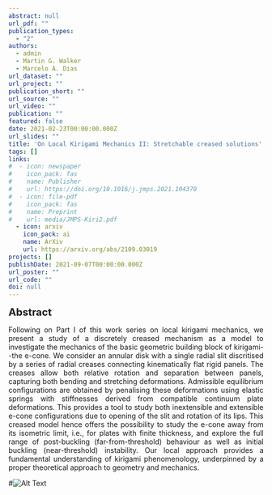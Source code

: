 ```yaml
---
abstract: null
url_pdf: ""
publication_types:
  - "2"
authors:
  - admin
  - Martin G. Walker
  - Marcelo A. Dias
url_dataset: ""
url_project: ""
publication_short: ""
url_source: ""
url_video: ""
publication: ""
featured: false
date: 2021-02-23T00:00:00.000Z
url_slides: ""
title: 'On Local Kirigami Mechanics II: Stretchable creased solutions'
tags: []
links:
#  - icon: newspaper
#    icon_pack: fas
#    name: Publisher
#    url: https://doi.org/10.1016/j.jmps.2021.104370
#  - icon: file-pdf
#    icon_pack: fas
#    name: Preprint
#    url: media/JMPS-Kiri2.pdf
  - icon: arxiv
    icon_pack: ai
    name: ArXiv
    url: https://arxiv.org/abs/2109.03019
projects: []
publishDate: 2021-09-07T00:00:00.000Z
url_poster: ""
url_code: ""
doi: null
---
```

<big><big><b>Abstract</b></big></big>
<div style="text-align: justify">Following on Part I of this work series on local kirigami mechanics, we present a study of a discretely creased mechanism as a model to investigate the mechanics of the basic geometric building block of kirigami--the e-cone. We consider an annular disk with a single radial slit discritised by a series of radial creases connecting kinematically flat rigid panels. The creases allow both relative rotation and separation between panels, capturing both bending and stretching deformations. Admissible equilibrium configurations are obtained by penalising these deformations using elastic springs with stiffnesses derived from compatible continuum plate deformations. This provides a tool to study both inextensible and extensible e-cone configurations due to opening of the slit and rotation of its lips. This creased model hence offers the possibility to study the e-cone away from its isometric limit, i.e., for plates with finite thickness, and explore the full range of post-buckling (far-from-threshold) behaviour as well as initial buckling (near-threshold) instability. Our local approach provides a fundamental understanding of kirigami phenomenology, underpinned by a proper theoretical approach to geometry and mechanics.</div>

#![Alt Text](Mov-2.gif)

